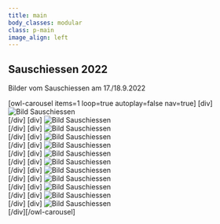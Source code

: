 ```yaml
---
title: main
body_classes: modular
class: p-main
image_align: left
---
```


## Sauschiessen 2022

Bilder vom Sauschiessen am 17./18.9.2022

[owl-carousel items=1 loop=true autoplay=false nav=true]
[div]
![Bild Sauschiessen](sauschiessen-1-min.jpg?lightbox)  
[/div]
[div]
![Bild Sauschiessen](sauschiessen-2-min.jpg?lightbox)  
[/div]
[div]
![Bild Sauschiessen](sauschiessen-3-min.jpg?lightbox)  
[/div]
[div]
![Bild Sauschiessen](sauschiessen-4-min.jpg?lightbox)  
[/div]
[div]
![Bild Sauschiessen](sauschiessen-5-min.jpg?lightbox)  
[/div]
[div]
![Bild Sauschiessen](sauschiessen-6-min.jpg?lightbox)  
[/div]
[div]
![Bild Sauschiessen](sauschiessen-7-min.jpg?lightbox)  
[/div]
[div]
![Bild Sauschiessen](sauschiessen-8-min.jpg?lightbox)  
[/div]
[div]
![Bild Sauschiessen](sauschiessen-9-min.jpg?lightbox)  
[/div]
[div]
![Bild Sauschiessen](sauschiessen-10-min.jpg?lightbox)  
[/div]
[div]
![Bild Sauschiessen](sauschiessen-11-min.jpg?lightbox)  
[/div]
[div]
![Bild Sauschiessen](sauschiessen-12-min.jpg?lightbox)  
[/div][/owl-carousel]